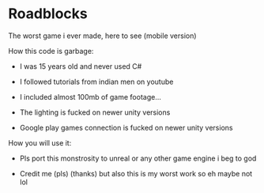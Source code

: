 # Roadblocks
The worst game i ever made, here to see (mobile version)

How this code is garbage:

- I was 15 years old and never used C#

- I followed tutorials from indian men on youtube

- I included almost 100mb of game footage...

- The lighting is fucked on newer unity versions

- Google play games connection is fucked on newer unity versions

How you will use it:

- Pls port this monstrosity to unreal or any other game engine i beg to god

- Credit me (pls) (thanks) but also this is my worst work so eh maybe not lol

